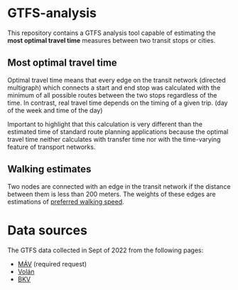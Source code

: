 # GTFS-analysis

This repository contains a GTFS analysis tool capable of estimating the **most optimal travel time** measures between two transit stops or cities.

## Most optimal travel time

Optimal travel time means that every edge on the transit network (directed multigraph) which connects a start and end stop was calculated with the minimum of all possible routes between the two stops regardless of the time. In contrast, real travel time depends on the timing of a given trip. (day of the week and time of the day)

Important to highlight that this calculation is very different than the estimated time of standard route planning applications because the optimal travel time neither calculates with transfer time nor with the time-varying feature of transport networks.

## Walking estimates

Two nodes are connected with an edge in the transit network if the distance between them is less than 200 meters. The weights of these edges are estimations of [preferred walking speed](https://en.wikipedia.org/wiki/Preferred_walking_speed).
 
# Data sources

The GTFS data collected in Sept of 2022 from the following pages:
 - [MÁV](https://www.mavcsoport.hu/gtfs-igenybejelento) (required request)
 - [Volán](https://www.volanbusz.hu/hu/menetrendek/gtfs)
 - [BKV](https://bkk.hu/fejlesztesek/fejlesztoknek/)



